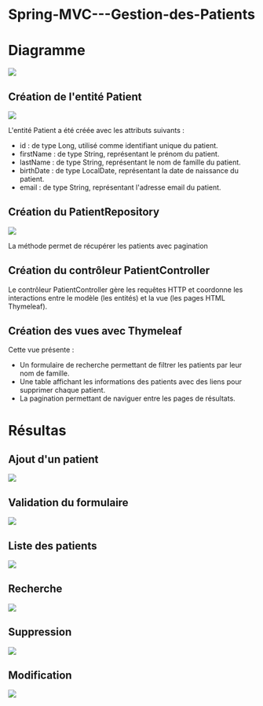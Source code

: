 # Spring-MVC---Gestion-des-Patients

<h1>Diagramme</h1>

<img src="Captures/diag.jpg">

<h2>Création de l'entité Patient</h2>

<img src="Captures/img1.jpg">

<p>L'entité Patient a été créée avec les attributs suivants :</p>

<ul>
    <li>id : de type Long, utilisé comme identifiant unique du patient.</li>
    <li>firstName : de type String, représentant le prénom du patient.</li>
    <li>lastName : de type String, représentant le nom de famille du patient.</li>
    <li>birthDate : de type LocalDate, représentant la date de naissance du patient.</li>
    <li>email : de type String, représentant l'adresse email du patient.</li>
</ul>

<h2>Création du PatientRepository</h2>

<img src="Captures/img2.jpg">

<p>La méthode permet de récupérer les patients avec pagination</p>

<h2>Création du contrôleur PatientController</h2>

<p>Le contrôleur PatientController gère les requêtes HTTP et coordonne les interactions entre le modèle (les entités) et la vue (les pages HTML Thymeleaf).</p>

<h2>Création des vues avec Thymeleaf</h2>

<p>Cette vue présente :</p>

<ul>
    <li>Un formulaire de recherche permettant de filtrer les patients par leur nom de famille.</li>
    <li>Une table affichant les informations des patients avec des liens pour supprimer chaque patient.</li>
    <li>La pagination permettant de naviguer entre les pages de résultats.</li>
</ul>

<h1>Résultas</h1>

<h2>Ajout d'un patient</h2>

<img src="Captures/res5.jpg">

<h2>Validation du formulaire</h2>

<img src="Captures/res6.jpg">

<h2>Liste des patients</h2>

<img src="Captures/res1.jpg">

<h2>Recherche</h2>

<img src="Captures/res2.jpg">

<h2>Suppression</h2>

<img src="Captures/res3.jpg">

<h2>Modification</h2>

<img src="Captures/res4.jpg">

 
